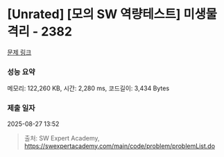 # [Unrated] [모의 SW 역량테스트] 미생물 격리 - 2382 

[문제 링크](https://swexpertacademy.com/main/code/problem/problemDetail.do?contestProbId=AV597vbqAH0DFAVl) 

### 성능 요약

메모리: 122,260 KB, 시간: 2,280 ms, 코드길이: 3,434 Bytes

### 제출 일자

2025-08-27 13:52



> 출처: SW Expert Academy, https://swexpertacademy.com/main/code/problem/problemList.do